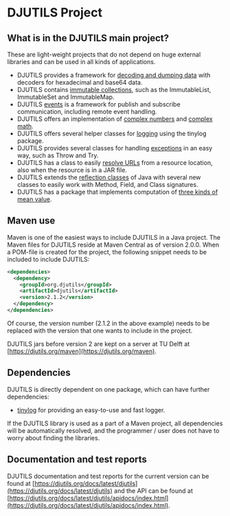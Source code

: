 # DJUTILS Project

## What is in the DJUTILS main project?

These are light-weight projects that do not depend on huge external libraries and can be used in all kinds of applications.

*  DJUTILS provides a framework for [decoding and dumping data](decoder-dumper) with decoders for hexadecimal and base64 data.
*  DJUTILS contains [immutable collections](immutable-collections), such as the ImmutableList, ImmutableSet and ImmutableMap.
*  DJUTILS [events](event) is a framework for publish and subscribe communication, including remote event handling.
*  DJUTILS offers an implementation of [complex numbers](complex-numbers) and [complex math](complex-math).
*  DJUTILS offers several helper classes for [logging](logging) using the tinylog package.
*  DJUTILS provides several classes for handling [exceptions](exceptions) in an easy way, such as Throw and Try.
*  DJUTILS has a class to easily [resolve URLs](urlresource) from a resource location, also when the resource is in a JAR file.
*  DJUTILS extends the [reflection classes](reflection) of Java with several new classes to easily work with Method, Field, and Class signatures.
*  DJUTILS has a package that implements computation of [three kinds of mean value](means).


## Maven use

Maven is one of the easiest ways to include DJUTILS in a Java project. The Maven files for DJUTILS reside at Maven Central as of version 2.0.0. When a POM-file is created for the project, the following snippet needs to be included to include DJUTILS:

```xml
<dependencies>
  <dependency>
    <groupId>org.djutils</groupId>
    <artifactId>djutils</artifactId>
    <version>2.1.2</version>
  </dependency>
</dependencies>
```

Of course, the version number (2.1.2 in the above example) needs to be replaced with the version that one wants to include in the project.

DJUTILS jars before version 2 are kept on a server at TU Delft at [https://djutils.org/maven](https://djutils.org/maven).


## Dependencies

DJUTILS is directly dependent on one package, which can have further dependencies:

* [tinylog](https://tinylog.org/v1/) for providing an easy-to-use and fast logger.

If the DJUTILS library is used as a part of a Maven project, all dependencies will be automatically resolved, and the programmer / user does not have to worry about finding the libraries.


## Documentation and test reports

DJUTILS documentation and test reports for the current version can be found at [https://djutils.org/docs/latest/djutils](https://djutils.org/docs/latest/djutils) and the API can be found at [https://djutils.org/docs/latest/djutils/apidocs/index.html](https://djutils.org/docs/latest/djutils/apidocs/index.html).

